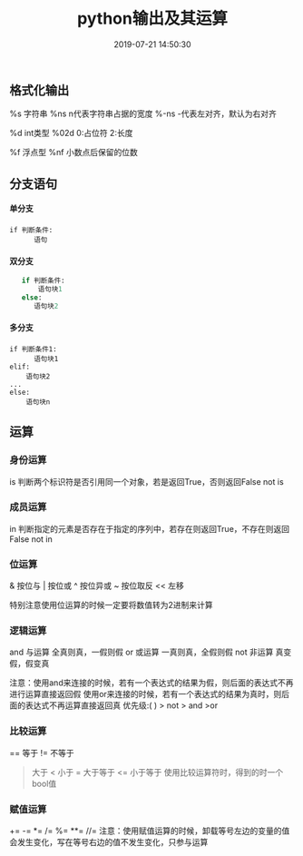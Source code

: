 ﻿---
title: python输出及其运算
date: 2019-07-21 14:50:30
tags: python基础
---

## 格式化输出

%s 字符串
%ns n代表字符串占据的宽度
%-ns -代表左对齐，默认为右对齐

%d int类型
%02d  0:占位符  2:长度

%f  浮点型 
%nf 小数点后保留的位数

## 分支语句

#### 单分支
```
if 判断条件:
      语句
```

#### 双分支
```python
   if 判断条件:
       语句块1
   else:
      语句块2
```
#### 多分支
```
if 判断条件1:
      语句块1
elif:
    语句块2
...
else:
    语句块n
```

## 运算
### 身份运算
is 判断两个标识符是否引用同一个对象，若是返回True，否则返回False
not is 

### 成员运算
in 判断指定的元素是否存在于指定的序列中，若存在则返回True，不存在则返回False
 not in

###  位运算
& 按位与
| 按位或
^ 按位异或
~ 按位取反
<< 左移


特别注意使用位运算的时候一定要将数值转为2进制来计算

### 逻辑运算
and 与运算 全真则真，一假则假
or 或运算 一真则真，全假则假
not 非运算 真变假，假变真

注意：使用and来连接的时候，若有一个表达式的结果为假，则后面的表达式不再进行运算直接返回假
使用or来连接的时候，若有一个表达式的结果为真时，则后面的表达式不再运算直接返回真 
优先级:( ) > not > and >or

### 比较运算
== 等于
!= 不等于
> 大于
< 小于
>= 大于等于
<= 小于等于
使用比较运算符时，得到的时一个bool值

### 赋值运算
+=  -= *= /= %= **= //=
注意：使用赋值运算的时候，卸载等号左边的变量的值会发生变化，写在等号右边的值不发生变化，只参与运算
